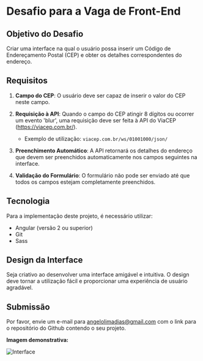 # Desafio para a Vaga de Front-End

## Objetivo do Desafio
Criar uma interface na qual o usuário possa inserir um Código de Endereçamento Postal (CEP) e obter os detalhes correspondentes do endereço.

## Requisitos

1. **Campo do CEP**: O usuário deve ser capaz de inserir o valor do CEP neste campo.
2. **Requisição à API**: Quando o campo do CEP atingir 8 dígitos ou ocorrer um evento 'blur', uma requisição deve ser feita à API do ViaCEP (https://viacep.com.br/). 
    * Exemplo de utilização: `viacep.com.br/ws/01001000/json/`
   
3. **Preenchimento Automático**: A API retornará os detalhes do endereço que devem ser preenchidos automaticamente nos campos seguintes na interface.
4. **Validação do Formulário**: O formulário não pode ser enviado até que todos os campos estejam completamente preenchidos.

## Tecnologia
Para a implementação deste projeto, é necessário utilizar:
   - Angular (versão 2 ou superior)
   - Git
   - Sass
     
## Design da Interface
Seja criativo ao desenvolver uma interface amigável e intuitiva. O design deve tornar a utilização fácil e proporcionar uma experiência de usuário agradável.

## Submissão
Por favor, envie um e-mail para angelolimadias@gmail.com com o link para o repositório do Github contendo o seu projeto.

**Imagem demonstrativa:**

![Interface](https://user-images.githubusercontent.com/29432231/80777588-1e3f8780-8b3c-11ea-9da6-81cc1cb3e9e8.gif)
